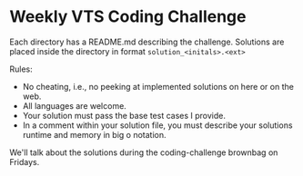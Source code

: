 # Weekly VTS Coding Challenge

Each directory has a README.md describing the challenge. Solutions are placed inside the directory in format `solution_<initals>.<ext>`

Rules:

* No cheating, i.e., no peeking at implemented solutions on here or on the web.
* All languages are welcome.
* Your solution must pass the base test cases I provide.
* In a comment within your solution file, you must describe your solutions runtime and memory in big o notation.

We'll talk about the solutions during the coding-challenge brownbag on Fridays.
